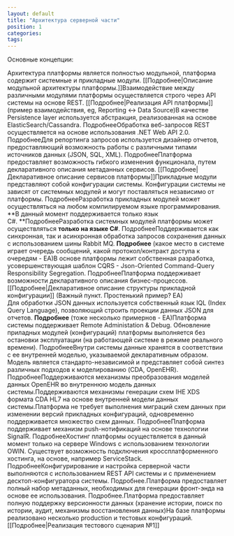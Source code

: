 ```yaml
---
layout: default
title: "Архитектура серверной части"
position: 1
categories: 
tags: 
---
```


Основные концепции:

Архитектура платформы является полностью модульной, платформа содержит системные и прикладные модули. [[Подробнее|Описание модульной архитектуры платформы.]]Взаимодействие между различными модулями платформы осуществляется строго через API системы на основе REST. [[Подробнее|Реализация API платформы]] (пример взаимодействия, eg, Reporting <-> Data Source)В качестве Persistence layer используется абстракция, реализованная на основе ElasticSearch/Cassandra. ПодробнееОбработка веб-запросов REST осуществляется на основе использования .NET Web API 2.0. ПодробнееДля репортинга запросов используется дизайнер отчетов, предоставляющий возможность работы с различными типами источников данных (JSON, SQL, XML). ПодробнееПлатформа предоставляет возможность гибкого изменения функционала, путем декларативного описания метаданных сервисов. [[Подробнее|Декларативное описание сервисов платформы]]Прикладные модули представляют собой конфигурации системы. Конфигурации системы не зависят от системных модулей и могут поставляться независимо от платформы. ПодробнееРазработка прикладных модулей может осуществляться на любом компилируемом языке программирования. **В данный момент поддерживается только язык C#. **ПодробнееРазработка системных модулей платформы может осуществляться **только на языке C#**. ПодробнееПоддерживается как синхронная, так и асинхронная обработка запросов сохранения данных с использованием шины Rabbit MQ. **Подробнее** (какое место в системе играет очередь сообщений, какой протокол/контракт доступа к очередям - ЕА)В основе платформы лежит собственная разработка, усовершенствующая шаблон CQRS - Json-Oriented Command-Query Responsibility Segregation. ПодробнееПлатформа поддерживает возможности декларативного описания бизнес-процессов. [[Подробнее|Декларативное описание структуры прикладной конфигурации]] (Важный пункт. Простенький пример? ЕА)  
Для обработки JSON данных используется собственный язык IQL (Index Query Language), позволяющий строить проекции данных JSON для отчетов. **Подробнее** (тоже несколько примернов - ЕА)Платформа системы поддерживает Remote Administation & Debug. Обновление приладных модулей (конфигураций) платформы выполняется без остановки эксплуатации (на работающей системе в режиме реального времени). ПодробнееВнутри системы данные хранятся в соответствии с ее внутренней моделью, указываемой декларативным образом. Модель является стандарто-независимой и представляет собой синтез различных подходов к моделированию (CDA, OpenEHR). ПодробнееПоддерживаются механизмы преобразования моделей данных OpenEHR во внутреннюю модель данных системы.Поддерживаются механизмы генерации схем IHE XDS формата CDA HL7 на основе внутренней модели данных системы.Платформа не требует выполнения миграций схем данных при изменении версий прикладных конфигураций, одновременно поддерживается множество схем данных. ПодробнееПлатформа поддерживает механизм push-нотификаций на основе технологии SignalR. ПодробнееХостинг платформы осуществляется в данный момент только на сервере Windows с использованием технологии OWIN. Существует возможность подключения кроссплатформенного хостинга, на основе, например ServiceStack. ПодробнееКонфигурирование и настройка серверной части выполняются с использованием REST API системы и с применением десктоп-конфигуратора системы. Подробнее.Платформа предоставляет полный набор метаданных, необходимых для генерации фронт-энда на основе ее использования. Подробнее.Платформа предоставляет полную поддержку версионности данных (хранение истории, поиск по истории, аудит, механизмы восстановления данных)На базе платформы реализовано несколько production и тестовых конфигураций. [[Подробнее|Реализация тестового сценария №1]]  
  
